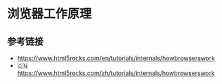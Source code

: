 # 浏览器工作原理

## 参考链接
* https://www.html5rocks.com/en/tutorials/internals/howbrowserswork
* 🇨🇳 https://www.html5rocks.com/zh/tutorials/internals/howbrowserswork

